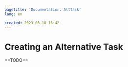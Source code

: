```yaml
---
pagetitle: 'Documentation: AltTask'
lang: en

created: 2023-08-10 16:42
---
```


# Creating an Alternative Task
==TODO==